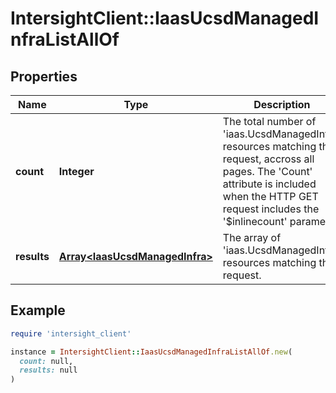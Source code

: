 # IntersightClient::IaasUcsdManagedInfraListAllOf

## Properties

| Name | Type | Description | Notes |
| ---- | ---- | ----------- | ----- |
| **count** | **Integer** | The total number of &#39;iaas.UcsdManagedInfra&#39; resources matching the request, accross all pages. The &#39;Count&#39; attribute is included when the HTTP GET request includes the &#39;$inlinecount&#39; parameter. | [optional] |
| **results** | [**Array&lt;IaasUcsdManagedInfra&gt;**](IaasUcsdManagedInfra.md) | The array of &#39;iaas.UcsdManagedInfra&#39; resources matching the request. | [optional] |

## Example

```ruby
require 'intersight_client'

instance = IntersightClient::IaasUcsdManagedInfraListAllOf.new(
  count: null,
  results: null
)
```

